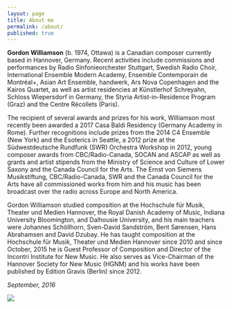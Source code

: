 ```yaml
---
layout: page
title: About me
permalink: /about/
published: true
---
```





**Gordon Williamson** (b. 1974, Ottawa) is a Canadian composer currently based in Hannover, Germany.  Recent activities include commissions and performances by Radio Sinfonieorchester Stuttgart, Swedish Radio Choir, International Ensemble Modern Academy, Ensemble Contemporain de Montréal+, Asian Art Ensemble, handwerk, Ars Nova Copenhagen and the Kairos Quartet, as well as artist residencies at Künstlerhof Schreyahn, Schloss Wiepersdorf in Germany, the Styria Artist-in-Residence Program (Graz) and the Centre Récollets (Paris).

The recipient of several awards and prizes for his work, Williamson most recently been awarded a 2017 Casa Baldi Residency (Germany Academy in Rome).  Further recognitions include prizes from the 2014 C4 Ensemble (New York) and the Esoterics in Seattle, a 2012 prize at the Südwestdeutsche Rundfunk (SWR) Orchestra Workshop in 2012, young composer awards from CBC/Radio-Canada, SOCAN and ASCAP as well as grants and artist stipends from the Ministry of Science and Culture of Lower Saxony and the Canada Council for the Arts.  The Ernst von Siemens Musikstiftung, CBC/Radio-Canada, SWR and the Canada Council for the Arts have all commissioned works from him and his music has been broadcast over the radio across Europe and North America.

Gordon Williamson studied composition at the Hochschule für Musik, Theater und Medien Hannover, the Royal Danish Academy of Music, Indiana University Bloomington, and Dalhousie University, and his main teachers were Johannes Schöllhorn, Sven-David Sandström, Bent Sørensen, Hans Abrahamsen and David Dzubay. He has taught composition at the Hochschule für Musik, Theater und Medien Hannover since 2010 and since October, 2015 he is Guest Professor of Composition and Director of the Incontri Institute for New Music.   He also serves as Vice-Chairman of the Hannover Society for New Music (HGNM) and his works have been published by Edition Gravis (Berlin) since 2012.  

*September, 2016*

![](https://app.box.com/representation/file_version_102074550246/image_2048_jpg/1.jpg?shared_name=f6v4mirohbti3g66ylj4i2eycum49p5o)
